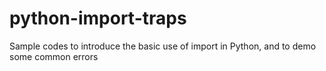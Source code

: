# python-import-traps
Sample codes to introduce the basic use of import in Python, and to demo some common errors
